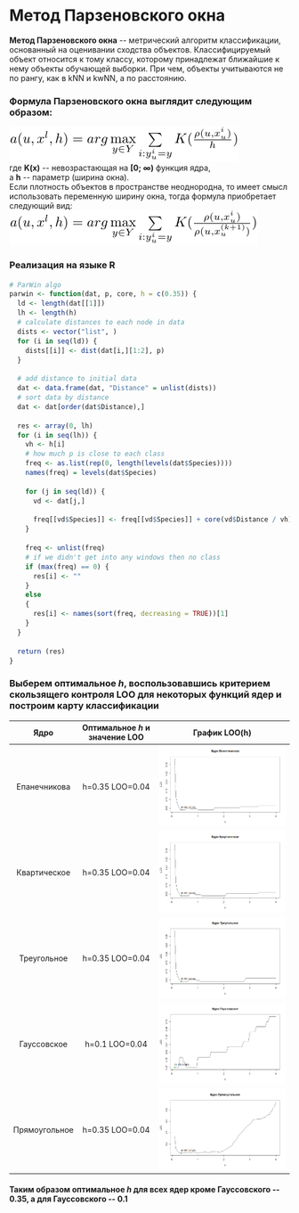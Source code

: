 # Метод Парзеновского окна
**Метод Парзеновского окна** -- метрический алгоритм классификации, основанный на оценивании сходства объектов. Классифицируемый объект относится к тому классу, которому принадлежат ближайшие к нему объекты обучающей выборки. При чем, объекты учитываются не по рангу, как в kNN и kwNN, а по расстоянию. 

### Формула Парзеновского окна выглядит следующим образом:
![Формула](parwintex.png)\
где **K(x)** -- невозрастающая на **[0; ∞)** функция ядра,\
а **h** -- параметр (ширина окна).\
Если плотность объектов в пространстве неоднородна, то имеет смысл использовать переменную ширину окна, тогда формула приобретает следующий вид:\
![Формула](parwintex2.png)

### Реализация на языке R
```r
# ParWin algo
parwin <- function(dat, p, core, h = c(0.35)) {
  ld <- length(dat[[1]])
  lh <- length(h)
  # calculate distances to each node in data
  dists <- vector("list", )
  for (i in seq(ld)) {
    dists[[i]] <- dist(dat[i,][1:2], p)
  }
  
  # add distance to initial data
  dat <- data.frame(dat, "Distance" = unlist(dists))
  # sort data by distance
  dat <- dat[order(dat$Distance),]
  
  res <- array(0, lh)
  for (i in seq(lh)) {
    vh <- h[i]
    # how much p is close to each class
    freq <- as.list(rep(0, length(levels(dat$Species))))
    names(freq) = levels(dat$Species)
    
    for (j in seq(ld)) {
      vd <- dat[j,]
      
      freq[[vd$Species]] <- freq[[vd$Species]] + core(vd$Distance / vh)
    }
    
    freq <- unlist(freq)
    # if we didn't get into any windows then no class
    if (max(freq) == 0) {
      res[i] <- ""
    }
    else
    {
      res[i] <- names(sort(freq, decreasing = TRUE))[1]
    }
  }
  
  return (res)
}
```
### Выберем оптимальное *h*, воспользовавшись критерием скользящего контроля LOO для некоторых функций ядер и построим карту классификации

Ядро | Оптимальное *h* и значение LOO | График LOO(h)
:---:|:---------:|:------------------:
Епанечникова | h=0.35 LOO=0.04 | ![](loo_core1.png)
Квартическое | h=0.35 LOO=0.04 | ![](loo_core2.png)
Треугольное | h=0.35 LOO=0.04 | ![](loo_core3.png)
Гауссовское | h=0.1 LOO=0.04 | ![](loo_core4.png)
Прямоугольное | h=0.35 LOO=0.04 | ![](loo_core5.png)
#### Таким образом оптимальное *h* для всех ядер кроме Гауссовского -- 0.35, а для Гауссовского -- 0.1